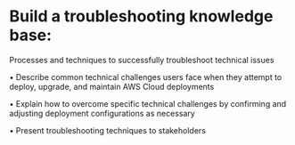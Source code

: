 # **Build a troubleshooting knowledge base:** 

Processes and techniques to successfully troubleshoot technical issues

• Describe common technical challenges users face when they attempt to deploy, upgrade, and 
maintain AWS Cloud deployments

• Explain how to overcome specific technical challenges by confirming and adjusting 
deployment configurations as necessary

• Present troubleshooting techniques to stakeholders 
